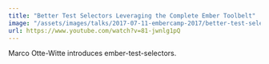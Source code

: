 ```yaml
---
title: "Better Test Selectors Leveraging the Complete Ember Toolbelt"
image: "/assets/images/talks/2017-07-11-embercamp-2017/better-test-selectors-leveraging-the-complete-ember-toolbelt.png"
url: https://www.youtube.com/watch?v=81-jwnlg1pQ
---
```


Marco Otte-Witte introduces ember-test-selectors.